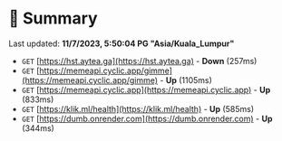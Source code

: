 # 📖 Summary
Last updated: **11/7/2023, 5:50:04 PG "Asia/Kuala_Lumpur"**

- `GET` [https://hst.aytea.ga](https://hst.aytea.ga) - **Down** (257ms)
- `GET` [https://memeapi.cyclic.app/gimme](https://memeapi.cyclic.app/gimme) - **Up** (1105ms)
- `GET` [https://memeapi.cyclic.app](https://memeapi.cyclic.app) - **Up** (833ms)
- `GET` [https://klik.ml/health](https://klik.ml/health) - **Up** (585ms)
- `GET` [https://dumb.onrender.com](https://dumb.onrender.com) - **Up** (344ms)
